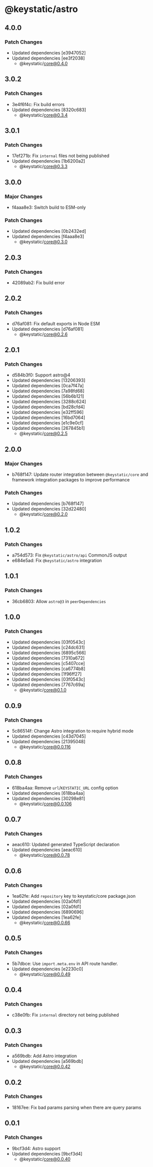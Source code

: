 # @keystatic/astro

## 4.0.0

### Patch Changes

- Updated dependencies [e3947052]
- Updated dependencies [ee3f2038]
  - @keystatic/core@0.4.0

## 3.0.2

### Patch Changes

- 3e4f6f4c: Fix build errors
- Updated dependencies [8320c683]
  - @keystatic/core@0.3.4

## 3.0.1

### Patch Changes

- 17ef271b: Fix `internal` files not being published
- Updated dependencies [1b6200a2]
  - @keystatic/core@0.3.3

## 3.0.0

### Major Changes

- f4aaa8e3: Switch build to ESM-only

### Patch Changes

- Updated dependencies [0b2432ed]
- Updated dependencies [f4aaa8e3]
  - @keystatic/core@0.3.0

## 2.0.3

### Patch Changes

- 42089ab2: Fix build error

## 2.0.2

### Patch Changes

- d76af081: Fix default exports in Node ESM
- Updated dependencies [d76af081]
  - @keystatic/core@0.2.6

## 2.0.1

### Patch Changes

- d584b3f0: Support astro@4
- Updated dependencies [13206393]
- Updated dependencies [0ca7f47a]
- Updated dependencies [7a98fd68]
- Updated dependencies [56b6b121]
- Updated dependencies [3288c624]
- Updated dependencies [bd28cfd4]
- Updated dependencies [e32ff596]
- Updated dependencies [16bd7064]
- Updated dependencies [e1c9e0cf]
- Updated dependencies [267845b1]
  - @keystatic/core@0.2.5

## 2.0.0

### Major Changes

- b768f147: Update router integration between `@keystatic/core` and framework
  integration packages to improve performance

### Patch Changes

- Updated dependencies [b768f147]
- Updated dependencies [32d22480]
  - @keystatic/core@0.2.0

## 1.0.2

### Patch Changes

- a754d573: Fix `@keystatic/astro/api` CommonJS output
- e684e5ad: Fix `@keystatic/astro` integration

## 1.0.1

### Patch Changes

- 36cb6803: Allow `astro@3` in `peerDependencies`

## 1.0.0

### Patch Changes

- Updated dependencies [03f0543c]
- Updated dependencies [c24dc631]
- Updated dependencies [6895c566]
- Updated dependencies [7310a672]
- Updated dependencies [c5407cce]
- Updated dependencies [ca6774b8]
- Updated dependencies [1f96ff27]
- Updated dependencies [03f0543c]
- Updated dependencies [7767c69a]
  - @keystatic/core@0.1.0

## 0.0.9

### Patch Changes

- 5c86514f: Change Astro integration to require hybrid mode
- Updated dependencies [c43d7045]
- Updated dependencies [21395048]
  - @keystatic/core@0.0.116

## 0.0.8

### Patch Changes

- 618ba4aa: Remove `url`/`KEYSTATIC_URL` config option
- Updated dependencies [618ba4aa]
- Updated dependencies [30298e81]
  - @keystatic/core@0.0.106

## 0.0.7

### Patch Changes

- aeac610: Updated generated TypeScript declaration
- Updated dependencies [aeac610]
  - @keystatic/core@0.0.78

## 0.0.6

### Patch Changes

- 1ea62fe: Add `repository` key to keystatic/core package.json
- Updated dependencies [02a0fd1]
- Updated dependencies [02a0fd1]
- Updated dependencies [6890696]
- Updated dependencies [1ea62fe]
  - @keystatic/core@0.0.66

## 0.0.5

### Patch Changes

- 5b7dbce: Use `import.meta.env` in API route handler.
- Updated dependencies [e2230c0]
  - @keystatic/core@0.0.49

## 0.0.4

### Patch Changes

- c38e0fb: Fix `internal` directory not being published

## 0.0.3

### Patch Changes

- a569bdb: Add Astro integration
- Updated dependencies [a569bdb]
  - @keystatic/core@0.0.42

## 0.0.2

### Patch Changes

- 18167ee: Fix bad params parsing when there are query params

## 0.0.1

### Patch Changes

- 9bcf3d4: Astro support
- Updated dependencies [9bcf3d4]
  - @keystatic/core@0.0.40
